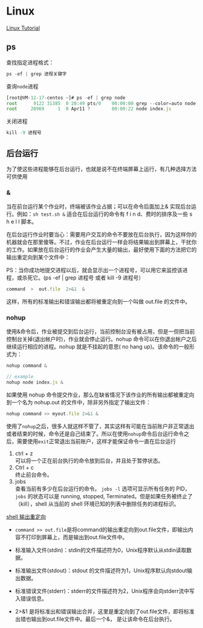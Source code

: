 # Linux

[Linux Tutorial](http://www.codebaoku.com/linux/linux-index.html)

## ps

查找指定进程格式：

```javascript
ps -ef | grep 进程关键字
```

查询`node`进程

```javascript
[root@VM-12-17-centos ~]# ps -ef | grep node
root      9122 31385  0 20:49 pts/0    00:00:00 grep --color=auto node
root     28969     1  0 Apr11 ?        00:00:22 node index.js

```

关闭进程

```javascript
kill -9 进程号
```

## 后台运行

为了使这些进程能够在后台运行，也就是说不在终端屏幕上运行，有几种选择方法可供使用

### &

当在前台运行某个作业时，终端被该作业占据；可以在命令后面加上& 实现后台运行。例如：`sh test.sh &`
适合在后台运行的命令有 f i n d、费时的排序及一些 s h e l l 脚本。

在后台运行作业时要当心：需要用户交互的命令不要放在后台执行，因为这样你的机器就会在那里傻等。不过，作业在后台运行一样会将结果输出到屏幕上，干扰你的工作。如果放在后台运行的作业会产生大量的输出，最好使用下面的方法把它的输出重定向到某个文件中：

PS：当你成功地提交进程以后，就会显示出一个进程号，可以用它来监控该进程，或杀死它。(ps -ef | grep 进程号 或者 kill -9 进程号）

```javascript
command  >  out.file  2>&1  &
```

这样，所有的标准输出和错误输出都将被重定向到一个叫做 out.file 的文件中。

### nohup

使用&命令后，作业被提交到后台运行，当前控制台没有被占用，但是一但把当前控制台关掉(退出帐户时)，作业就会停止运行。nohup 命令可以在你退出帐户之后继续运行相应的进程。nohup 就是不挂起的意思( no hang up)。该命令的一般形式为：

```javascript
nohup command &

// example
nohup node index.js &
```

如果使用 nohup 命令提交作业，那么在缺省情况下该作业的所有输出都被重定向到一个名为 nohup.out 的文件中，除非另外指定了输出文件：

```javascript
nohup command >> myout.file 2>&1 &
```

使用了`nohup`之后，很多人就这样不管了，其实这样有可能在当前账户非正常退出或者结束的时候，命令还是自己结束了。所以在使用`nohup`命令后台运行命令之后，需要使用`exit`正常退出当前账户，这样才能保证命令一直在后台运行

1. ctrl + z  
   可以将一个正在前台执行的命令放到后台，并且处于暂停状态。
2. Ctrl + c  
   终止前台命令。
3. jobs  
    查看当前有多少在后台运行的命令。
   `jobs -l` 选项可显示所有任务的 PID，`jobs` 的状态可以是 running, stopped, Terminated。但是如果任务被终止了（kill），shell 从当前的 shell 环境已知的列表中删除任务的进程标识。

[shell 输出重定向](http://www.codebaoku.com/shell/shell-redirect.html)  
- `command >> out.file`是将command的输出重定向到out.file文件，即输出内容不打印到屏幕上，而是输出到out.file文件中。
- 标准输入文件(stdin)：stdin的文件描述符为0，Unix程序默认从stdin读取数据。
- 标准输出文件(stdout)：stdout 的文件描述符为1，Unix程序默认向stdout输出数据。
- 标准错误文件(stderr)：stderr的文件描述符为2，Unix程序会向stderr流中写入错误信息。

- 2>&1 是将标准出和错误输出合并，这里是重定向到了out.file文件，即将标准出错也输出到out.file文件中。最后一个&， 是让该命令在后台执行。

